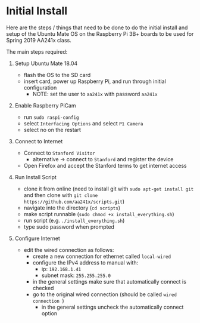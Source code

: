 # Initial Install #

Here are the steps / things that need to be done to do the initial install and setup of the Ubuntu Mate OS on the Raspberry Pi 3B+ boards to be used for Spring 2019 AA241x class.

The main steps required:

 1. Setup Ubuntu Mate 18.04
     - flash the OS to the SD card
     - insert card, power up Raspberry Pi, and run through initial configuration
         + NOTE: set the user to `aa241x` with password `aa241x`

 2. Enable Raspberry PiCam
     - run `sudo raspi-config`
     - select `Interfacing Options` and select `P1 Camera`
     - select no on the restart

 3. Connect to Internet
     - Connect to `Stanford Visitor`
         + alternative -> connect to `Stanford` and register the device
     - Open Firefox and accept the Stanford terms to get internet access

 4. Run Install Script
     - clone it from online (need to install git with `sudo apt-get install git` and then clone with `git clone https://github.com/aa241x/scripts.git`)
     - navigate into the directory (`cd scripts`)
     - make script runnable (`sudo chmod +x install_everything.sh`)
     - run script (e.g. `./install_everything.sh`)
     - type sudo password when prompted
 
 5. Configure Internet
     - edit the wired connection as follows:
         + create a new connection for ethernet called `local-wired`
         + configure the IPv4 address to manual with:
             * ip: `192.168.1.41`
             * subnet mask: `255.255.255.0`
         + in the general settings make sure that automatically connect is checked
         + go to the original wired connection (should be called `wired connection `)
             * in the general settings uncheck the automatically connect option